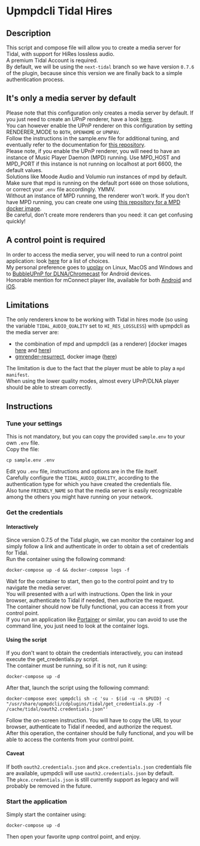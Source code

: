 # Upmpdcli Tidal Hires

## Description

This script and compose file will allow you to create a media server for Tidal, with support for HiRes lossless audio.  
A premium Tidal Account is required.  
By default, we will be using the `next-tidal` branch so we have version `0.7.6` of the plugin, because since this version we are finally back to a simple authentication process.  

## It's only a media server by default

Please note that this configuration only creates a media server by default.
If you just need to create an UPnP renderer, have a look [here](https://github.com/GioF71/audio-tools/tree/main/players/upnp-renderer/upnp-renderer-simple).  
You can however enable the UPnP renderer on this configuration by setting RENDERER_MODE to `BOTH`, `OPENHOME` or `UPNPAV`.  
Follow the instructions in the sample.env file for additional tuning, and eventually refer to the documentation for [this repository](https://github.com/GioF71/upmpdcli-docker).  
Please note, if you enable the UPnP renderer, you will need to have an instance of Music Player Daemon (MPD) running. Use MPD_HOST and MPD_PORT if this instance is not running on localhost at port 6600, the default values.  
Solutions like Moode Audio and Volumio run instances of mpd by default. Make sure that mpd is running on the default port `6600` on those solutions, or correct your `.env` file accordingly. YMMV.  
Without an instance of MPD running, the renderer won't work. If you don't have MPD running, you can create one using [this repository for a MPD docker image](https://github.com/GioF71/mpd-alsa-docker).  
Be careful, don't create more renderers than you need: it can get confusing quickly!  

## A control point is required

In order to access the media server, you will need to run a control point application: look [here](https://en.wikipedia.org/wiki/List_of_UPnP_AV_media_servers_and_clients#UPnP_control_points_and_player_software) for a list of choices.  
My personal preference goes to [upplay](https://www.lesbonscomptes.com/upplay/index.html) on Linux, MacOS and Windows and to [BubbleUPnP for DLNA/Chromecast](https://play.google.com/store/apps/details?id=com.bubblesoft.android.bubbleupnp&hl=en) for Android devices.  
Honorable mention for mConnect player lite, available for both [Android](https://play.google.com/store/apps/details?id=com.conversdigital&hl=en) and [iOS](https://apps.apple.com/it/app/mconnect-player-lite/id507379024).  

## Limitations

The only renderers know to be working with Tidal in hires mode (so using the variable `TIDAL_AUDIO_QUALITY` set to `HI_RES_LOSSLESS`) with upmpdcli as the media server are:

- the combination of mpd and upmpdcli (as a renderer) [docker images [here](https://github.com/GioF71/mpd-alsa-docker) and [here](https://github.com/GioF71/upmpdcli-docker))
- [gmrender-resurrect](https://github.com/hzeller/gmrender-resurrect), docker image ([here](https://github.com/GioF71/gmrender-resurrect-docker))
  
The limitation is due to the fact that the player must be able to play a `mpd manifest`.  
When using the lower quality modes, almost every UPnP/DLNA player should be able to stream correctly.

## Instructions

### Tune your settings

This is not mandatory, but you can copy the provided `sample.env` to your own `.env` file.  
Copy the file:

```text
cp sample.env .env
```

Edit you `.env` file, instructions and options are in the file itself.  
Carefully configure the `TIDAL_AUDIO_QUALITY`, according to the authentication type for which you have created the credentials file.  
Also tune `FRIENDLY_NAME` so that the media server is easily recognizable among the others you might have running on your network.  

### Get the credentials

#### Interactively

Since version 0.7.5 of the Tidal plugin, we can monitor the container log and simply follow a link and authenticate in order to obtain a set of credentials for Tidal.  
Run the container using the following command:

`docker-compose up -d && docker-compose logs -f`

Wait for the container to start, then go to the control point and try to navigate the media server.  
You will presented with a url with instructions. Open the link in your browser, authenticate to Tidal if needed, then authorize the request.  
The container should now be fully functional, you can access it from your control point.  
If you run an application like [Portainer](https://www.portainer.io/) or similar, you can avoid to use the command line, you just need to look at the container logs.  

#### Using the script

If you don't want to obtain the credentials interactively, you can instead execute the get_credentials.py script.  
The container must be running, so if it is not, run it using:

`docker-compose up -d`

After that, launch the script using the following command:

`docker-compose exec upmpdcli sh -c 'su - $(id -u -n $PUID) -c "/usr/share/upmpdcli/cdplugins/tidal/get_credentials.py -f /cache/tidal/oauth2.credentials.json"'`

Follow the on-screen instruction. You will have to copy the URL to your browser, authenticate to Tidal if needed, and authorize the request.  
After this operation, the container should be fully functional, and you will be able to access the contents from your control point.  

#### Caveat

If both `oauth2.credentials.json` and `pkce.credentials.json` credentials file are available, upmpdcli will use `oauth2.credentials.json` by default.  
The `pkce.credentials.json` is still currently support as legacy and will probably be removed in the future.  

### Start the application

Simply start the container using:

`docker-compose up -d`

Then open your favorite upnp control point, and enjoy.  
